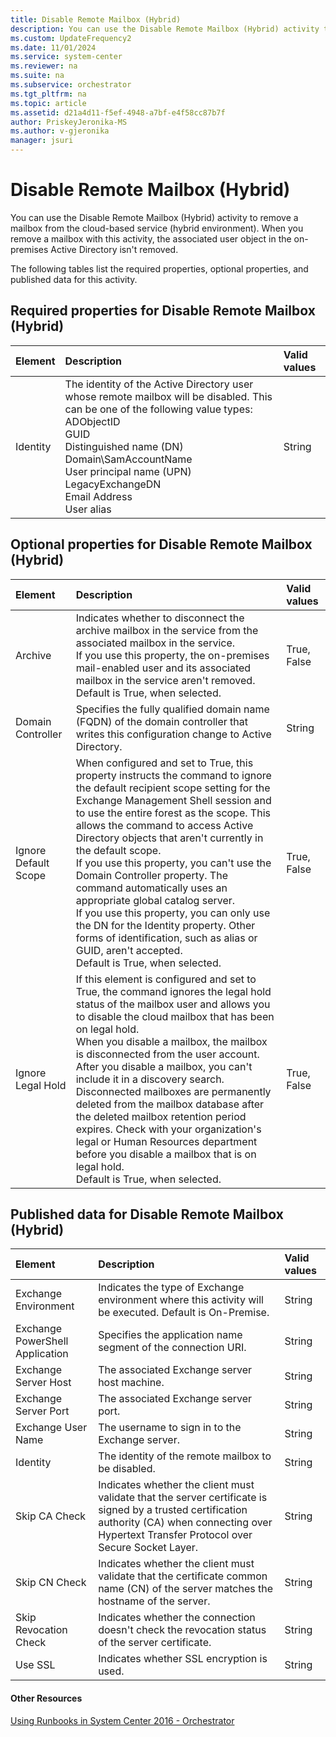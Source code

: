 ```yaml
---
title: Disable Remote Mailbox (Hybrid)
description: You can use the Disable Remote Mailbox (Hybrid) activity to remove a mailbox from the cloud-based service (hybrid environment).
ms.custom: UpdateFrequency2
ms.date: 11/01/2024
ms.service: system-center
ms.reviewer: na
ms.suite: na
ms.subservice: orchestrator
ms.tgt_pltfrm: na
ms.topic: article
ms.assetid: d21a4d11-f5ef-4948-a7bf-e4f58cc87b7f
author: PriskeyJeronika-MS
ms.author: v-gjeronika
manager: jsuri
---
```

# Disable Remote Mailbox (Hybrid)

You can use the Disable Remote Mailbox (Hybrid) activity to remove a mailbox from the cloud-based service (hybrid environment). When you remove a mailbox with this activity, the associated user object in the on-premises Active Directory isn't removed.

The following tables list the required properties, optional properties, and published data for this activity.

## Required properties for Disable Remote Mailbox (Hybrid)

| **Element** | **Description**   | **Valid values** |
|:---|:---|:---|
| Identity   | The identity of the Active Directory user whose remote mailbox will be disabled. This can be one of the following value types:<br>ADObjectID <br>GUID <br>Distinguished name (DN)<br>Domain\\SamAccountName<br>User principal name (UPN)<br>LegacyExchangeDN<br>Email Address<br>User alias | String   |

## Optional properties for Disable Remote Mailbox (Hybrid)

| **Element**   | **Description**   | **Valid values** |
|:---|:---|:---|
| Archive   | Indicates whether to disconnect the archive mailbox in the service from the associated mailbox in the service. <br>If you use this property, the on-premises mail-enabled user and its associated mailbox in the service aren't removed.<br>Default is True, when selected.   | True, False   |
| Domain Controller   | Specifies the fully qualified domain name (FQDN) of the domain controller that writes this configuration change to Active Directory.   | String   |
| Ignore Default Scope | When configured and set to True, this property instructs the command to ignore the default recipient scope setting for the Exchange Management Shell session and to use the entire forest as the scope. This allows the command to access Active Directory objects that aren't currently in the default scope. <br>If you use this property, you can't use the Domain Controller property. The command automatically uses an appropriate global catalog server.<br>If you use this property, you can only use the DN for the Identity property. Other forms of identification, such as alias or GUID, aren't accepted.<br>Default is True, when selected. | True, False   |
| Ignore Legal Hold   | If this element is configured and set to True, the command ignores the legal hold status of the mailbox user and allows you to disable the cloud mailbox that has been on legal hold.<br>When you disable a mailbox, the mailbox is disconnected from the user account. After you disable a mailbox, you can't include it in a discovery search. Disconnected mailboxes are permanently deleted from the mailbox database after the deleted mailbox retention period expires. Check with your organization's legal or Human Resources department before you disable a mailbox that is on legal hold. <br>Default is True, when selected.   | True, False   |

## Published data for Disable Remote Mailbox (Hybrid)

| **Element**   | **Description**   | **Valid values** |
|:---|:---|:---|
| Exchange Environment   | Indicates the type of Exchange environment where this activity will be executed. Default is On-Premise.   | String   |
| Exchange PowerShell Application | Specifies the application name segment of the connection URI.   | String   |
| Exchange Server Host   | The associated Exchange server host machine.   | String   |
| Exchange Server Port   | The associated Exchange server port.   | String   |
| Exchange User Name   | The username to sign in to the Exchange server.   | String   |
| Identity   | The identity of the remote mailbox to be disabled.   | String   |
| Skip CA Check   | Indicates whether the client must validate that the server certificate is signed by a trusted certification authority (CA) when connecting over Hypertext Transfer Protocol over Secure Socket Layer. | String   |
| Skip CN Check   | Indicates whether the client must validate that the certificate common name (CN) of the server matches the hostname of the server.   | String   |
| Skip Revocation Check   | Indicates whether the connection doesn't check the revocation status of the server certificate.   | String   |
| Use SSL   | Indicates whether SSL encryption is used.   | String   |

#### Other Resources

[Using Runbooks in System Center 2016 - Orchestrator](/previous-versions/system-center/system-center-2012-R2/hh403791(v=sc.12))
